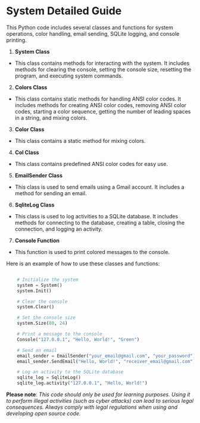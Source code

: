 
# System Detailed Guide


This Python code includes several classes and functions for system operations, color handling, email sending, SQLite logging, and console printing.

1. **System Class**
- This class contains methods for interacting with the system. It includes methods for clearing the console, setting the console size, resetting the program, and executing system commands.

2. **Colors Class**
- This class contains static methods for handling ANSI color codes. It includes methods for creating ANSI color codes, removing ANSI color codes, starting a color sequence, getting the number of leading spaces in a string, and mixing colors.

3. **Color Class**
- This class contains a static method for mixing colors.

4. **Col Class**
- This class contains predefined ANSI color codes for easy use.

5. **EmailSender Class**
- This class is used to send emails using a Gmail account. It includes a method for sending an email.

6. **SqliteLog Class**
- This class is used to log activities to a SQLite database. It includes methods for connecting to the database, creating a table, closing the connection, and logging an activity.

7. **Console Function**
- This function is used to print colored messages to the console.

Here is an example of how to use these classes and functions:

```python

    # Initialize the system
    system = System()
    system.Init()

    # Clear the console
    system.Clear()

    # Set the console size
    system.Size(80, 24)

    # Print a message to the console
    Console("127.0.0.1", "Hello, World!", "Green")

    # Send an email
    email_sender = EmailSender("your_email@gmail.com", "your_password")
    email_sender.SendEmail("Hello, World!", "receiver_email@gmail.com")

    # Log an activity to the SQLite database
    sqlite_log = SqliteLog()
    sqlite_log.activity("127.0.0.1", "Hello, World!")
```
**Please note**: *This code should only be used for learning purposes. Using it to perform illegal activities (such as cyber attacks) can lead to serious legal consequences. Always comply with legal regulations when using and developing open source code.*